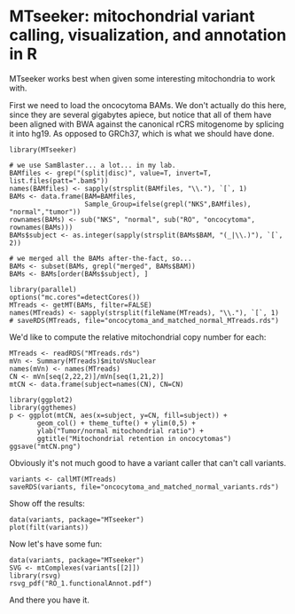 # MTseeker: mitochondrial variant calling, visualization, and annotation in R 

MTseeker works best when given some interesting mitochondria to work with.

First we need to load the oncocytoma BAMs. We don't actually do this here, 
since they are several gigabytes apiece, but notice that all of them have 
been aligned with BWA against the canonical rCRS mitogenome by splicing it 
into hg19.  As opposed to GRCh37, which is what we should have done.

```{r loadBams, eval=FALSE} 
library(MTseeker)

# we use SamBlaster... a lot... in my lab.
BAMfiles <- grep("(split|disc)", value=T, invert=T, list.files(patt=".bam$"))
names(BAMfiles) <- sapply(strsplit(BAMfiles, "\\."), `[`, 1)
BAMs <- data.frame(BAM=BAMfiles, 
                   Sample_Group=ifelse(grepl("NKS",BAMfiles), "normal","tumor"))
rownames(BAMs) <- sub("NKS", "normal", sub("RO", "oncocytoma", rownames(BAMs)))
BAMs$subject <- as.integer(sapply(strsplit(BAMs$BAM, "(_|\\.)"), `[`, 2))

# we merged all the BAMs after-the-fact, so...
BAMs <- subset(BAMs, grepl("merged", BAMs$BAM))
BAMs <- BAMs[order(BAMs$subject), ]

library(parallel) 
options("mc.cores"=detectCores())
MTreads <- getMT(BAMs, filter=FALSE) 
names(MTreads) <- sapply(strsplit(fileName(MTreads), "\\."), `[`, 1)
# saveRDS(MTreads, file="oncocytoma_and_matched_normal_MTreads.rds")

```

We'd like to compute the relative mitochondrial copy number for each:

```{r computeCN, eval=FALSE}
MTreads <- readRDS("MTreads.rds")
mVn <- Summary(MTreads)$mitoVsNuclear
names(mVn) <- names(MTreads) 
CN <- mVn[seq(2,22,2)]/mVn[seq(1,21,2)] 
mtCN <- data.frame(subject=names(CN), CN=CN)

library(ggplot2) 
library(ggthemes)
p <- ggplot(mtCN, aes(x=subject, y=CN, fill=subject)) + 
       geom_col() + theme_tufte() + ylim(0,5) + 
       ylab("Tumor/normal mitochondrial ratio") + 
       ggtitle("Mitochondrial retention in oncocytomas")
ggsave("mtCN.png") 
```

Obviously it's not much good to have a variant caller that can't call variants.

```{r callVariants, eval=FALSE} 
variants <- callMT(MTreads)
saveRDS(variants, file="oncocytoma_and_matched_normal_variants.rds")
```

Show off the results:

```{r plotVariants} 
data(variants, package="MTseeker")
plot(filt(variants))
```

Now let's have some fun:

```{r makeSVG} 
data(variants, package="MTseeker")
SVG <- mtComplexes(variants[[2]]) 
library(rsvg) 
rsvg_pdf("RO_1.functionalAnnot.pdf") 
```

And there you have it.
